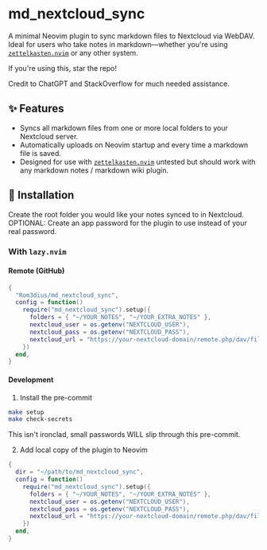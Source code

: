 # md_nextcloud_sync

A minimal Neovim plugin to sync markdown files to Nextcloud via WebDAV. Ideal for users who take notes in markdown—whether you're using [`zettelkasten.nvim`](https://github.com/Furkanzmc/zettelkasten.nvim) or any other system.

If you're using this, star the repo!

Credit to ChatGPT and StackOverflow for much needed assistance.

## ✨ Features

- Syncs all markdown files from one or more local folders to your Nextcloud server.
- Automatically uploads on Neovim startup and every time a markdown file is saved.
- Designed for use with [`zettelkasten.nvim`](https://github.com/Furkanzmc/zettelkasten.nvim) untested but should work with any markdown notes / markdown wiki plugin.

## 🔧 Installation

Create the root folder you would like your notes synced to in Nextcloud.
OPTIONAL: Create an app password for the plugin to use instead of your real password.

### With `lazy.nvim`

#### Remote (GitHub)

```lua
{
  "Rom3dius/md_nextcloud_sync",
  config = function()
    require("md_nextcloud_sync").setup({
      folders = { "~/YOUR_NOTES", "~/YOUR_EXTRA_NOTES" },
      nextcloud_user = os.getenv("NEXTCLOUD_USER"),
      nextcloud_pass = os.getenv("NEXTCLOUD_PASS"),
      nextcloud_url = "https://your-nextcloud-domain/remote.php/dav/files/YOUR_USERNAME/YOUR_NEXTCLOUD_NOTES_FOLDER/"
    })
  end,
}
```

#### Development

1. Install the pre-commit

```bash
make setup
make check-secrets
```

This isn't ironclad, small passwords WILL slip through this pre-commit.

2. Add local copy of the plugin to Neovim

```lua
{
  dir = "~/path/to/md_nextcloud_sync",
  config = function()
    require("md_nextcloud_sync").setup({
      folders = { "~/YOUR_NOTES", "~/YOUR_EXTRA_NOTES" },
      nextcloud_user = os.getenv("NEXTCLOUD_USER"),
      nextcloud_pass = os.getenv("NEXTCLOUD_PASS"),
      nextcloud_url = "https://your-nextcloud-domain/remote.php/dav/files/YOUR_USERNAME/YOUR_NEXTCLOUD_NOTES_FOLDER/"
    })
  end,
}
```
